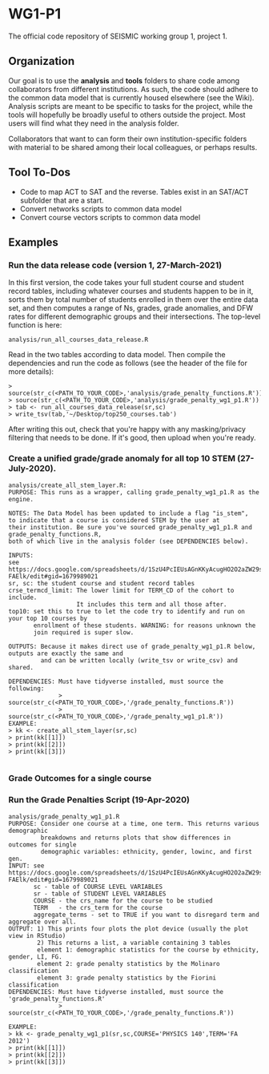 # WG1-P1
The official code repository of SEISMIC working group 1, project 1.

## Organization
Our goal is to use the **analysis** and **tools** folders to share code among collaborators from different institutions. As such, the code should adhere to the common data model that is currently housed elsewhere (see the Wiki). Analysis scripts are meant to be specific to tasks for the project, while the tools will hopefully be broadly useful to others outside the project.
Most users will find what they need in the analysis folder. 

Collaborators that want to can form their own institution-specific folders with material to be shared among their local colleagues, or perhaps results. 

## Tool To-Dos
- Code to map ACT to SAT and the reverse. Tables exist in an SAT/ACT subfolder that are a start.
- Convert networks scripts to common data model
- Convert course vectors scripts to common data model

## Examples

### Run the data release code (version 1, 27-March-2021)
In this first version, the code takes your full student course and student record tables, including whatever courses and students happen to be in it, sorts them by total number of students enrolled in them over the entire data set, and then computes a range of Ns, grades, grade anomalies, and DFW rates for different demographic groups and their intersections. The top-level function is here:
```
analysis/run_all_courses_data_release.R
```
Read in the two tables according to data model.
Then compile the dependencies and run the code as follows (see the header of the file for more details):
 ```
 > source(str_c(<PATH_TO_YOUR_CODE>,'analysis/grade_penalty_functions.R'))
 > source(str_c(<PATH_TO_YOUR_CODE>,'analysis/grade_penalty_wg1_p1.R'))
 > tab <- run_all_courses_data_release(sr,sc)
 > write_tsv(tab,'~/Desktop/top250_courses.tab')
```
After writing this out, check that you're happy with any masking/privacy filtering that needs to be done.
If it's good, then upload when you're ready.

### Create a unified grade/grade anomaly for all top 10 STEM (27-July-2020).
```
analysis/create_all_stem_layer.R:
PURPOSE: This runs as a wrapper, calling grade_penalty_wg1_p1.R as the engine.

NOTES: The Data Model has been updated to include a flag "is_stem", 
to indicate that a course is considered STEM by the user at
their institution. Be sure you've sourced grade_penalty_wg1_p1.R and grade_penalty_functions.R,
both of which live in the analysis folder (see DEPENDENCIES below).

INPUTS:
see https://docs.google.com/spreadsheets/d/1SzU4PcIEUsAGnKKyAcugHO2O2aZW29sf9a_cC-FAElk/edit#gid=1679989021
sr, sc: the student course and student record tables
crse_termcd_limit: The lower limit for TERM_CD of the cohort to include. 
                   It includes this term and all those after.
top10: set this to true to let the code try to identify and run on your top 10 courses by 
       enrollment of these students. WARNING: for reasons unknown the
       join required is super slow. 
       
OUTPUTS: Because it makes direct use of grade_penalty_wg1_p1.R below, outputs are exactly the same and 
         and can be written locally (write_tsv or write_csv) and shared.
         
DEPENDENCIES: Must have tidyverse installed, must source the following:
              > source(str_c(<PATH_TO_YOUR_CODE>,'/grade_penalty_functions.R'))
              > source(str_c(<PATH_TO_YOUR_CODE>,'/grade_penalty_wg1_p1.R'))
EXAMPLE: 
> kk <- create_all_stem_layer(sr,sc)
> print(kk[[1]])
> print(kk[[2]])
> print(kk[[3]])
       
```

### Grade Outcomes for a single course
### Run the Grade Penalties Script (19-Apr-2020)
```
analysis/grade_penalty_wg1_p1.R
PURPOSE: Consider one course at a time, one term. This returns various demographic
         breakdowns and returns plots that show differences in outcomes for single
         demographic variables: ethnicity, gender, lowinc, and first gen.
INPUT: see https://docs.google.com/spreadsheets/d/1SzU4PcIEUsAGnKKyAcugHO2O2aZW29sf9a_cC-FAElk/edit#gid=1679989021
       sc - table of COURSE LEVEL VARIABLES 
       sr - table of STUDENT LEVEL VARIABLES 
       COURSE - the crs_name for the course to be studied
       TERM   - the crs_term for the course
       aggregate_terms - set to TRUE if you want to disregard term and aggregate over all.
OUTPUT: 1) This prints four plots the plot device (usually the plot view in RStudio)
        2) This returns a list, a variable containing 3 tables
        element 1: demographic statistics for the course by ethnicity, gender, LI, FG.
        element 2: grade penalty statistics by the Molinaro classification
        element 3: grade penalty statistics by the Fiorini classification
DEPENDENCIES: Must have tidyverse installed, must source the 'grade_penalty_functions.R'
              > source(str_c(<PATH_TO_YOUR_CODE>,'/grade_penalty_functions.R'))

EXAMPLE:
> kk <- grade_penalty_wg1_p1(sr,sc,COURSE='PHYSICS 140',TERM='FA 2012')
> print(kk[[1]])
> print(kk[[2]])
> print(kk[[3]])
```
